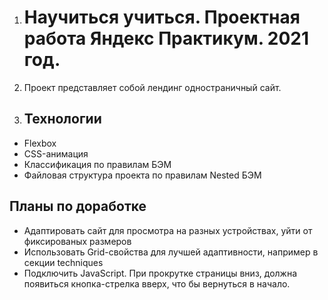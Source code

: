
1. # Научиться учиться. Проектная работа Яндекс Практикум. 2021 год.

2. Проект представляет собой лендинг одностраничный сайт.

3. ## Технологии
* Flexbox
* CSS-анимация
* Классификация по правилам БЭМ
* Файловая структура проекта по правилам Nested БЭМ

## Планы по доработке
* Адаптировать сайт для просмотра на разных устройствах, уйти от фиксированых размеров
* Использовать Grid-свойства для лучшей адаптивности, например в секции techniques
* Подключить JavaScript. При прокрутке страницы вниз, должна появиться кнопка-стрелка вверх, что бы вернуться в начало.
